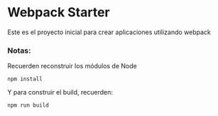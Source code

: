 # Webpack Starter


Este es el proyecto inicial para crear aplicaciones utilizando webpack

### Notas:
Recuerden reconstruir los módulos de Node
```
npm install
```

Y para construir el build, recuerden:
```
npm run build
```





